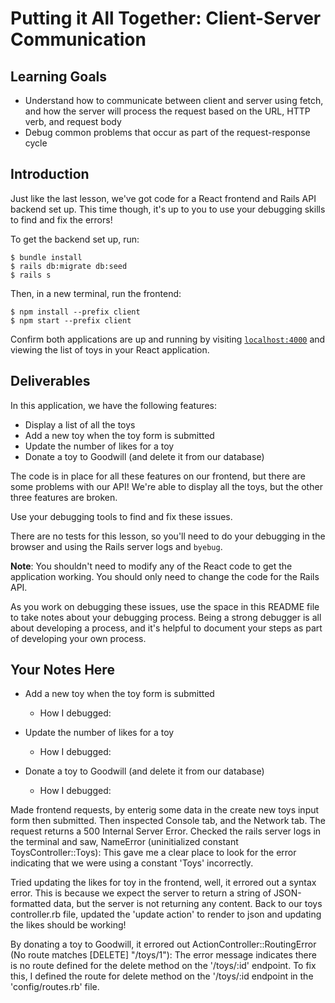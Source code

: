 # Putting it All Together: Client-Server Communication

## Learning Goals

- Understand how to communicate between client and server using fetch, and how
  the server will process the request based on the URL, HTTP verb, and request
  body
- Debug common problems that occur as part of the request-response cycle

## Introduction

Just like the last lesson, we've got code for a React frontend and Rails API
backend set up. This time though, it's up to you to use your debugging skills to
find and fix the errors!

To get the backend set up, run:

```console
$ bundle install
$ rails db:migrate db:seed
$ rails s
```

Then, in a new terminal, run the frontend:

```console
$ npm install --prefix client
$ npm start --prefix client
```

Confirm both applications are up and running by visiting
[`localhost:4000`](http://localhost:4000) and viewing the list of toys in your
React application.

## Deliverables

In this application, we have the following features:

- Display a list of all the toys
- Add a new toy when the toy form is submitted
- Update the number of likes for a toy
- Donate a toy to Goodwill (and delete it from our database)

The code is in place for all these features on our frontend, but there are some
problems with our API! We're able to display all the toys, but the other three
features are broken.

Use your debugging tools to find and fix these issues.

There are no tests for this lesson, so you'll need to do your debugging in the
browser and using the Rails server logs and `byebug`.

**Note**: You shouldn't need to modify any of the React code to get the
application working. You should only need to change the code for the Rails API.

As you work on debugging these issues, use the space in this README file to take
notes about your debugging process. Being a strong debugger is all about
developing a process, and it's helpful to document your steps as part of
developing your own process.

## Your Notes Here

- Add a new toy when the toy form is submitted

  - How I debugged:

- Update the number of likes for a toy

  - How I debugged:

- Donate a toy to Goodwill (and delete it from our database)

  - How I debugged:
 <!-- Add a new toy when form is submitted; -->
 Made frontend requests, by enterig some data in the create new toys input form then submitted. 
 Then inspected Console tab, and the Network tab. The request returns a 500 Internal Server Error.
 Checked the rails server logs in the terminal and saw, 
 NameError (uninitialized constant ToysController::Toys):
 This gave me a clear place to look for the error indicating that we were using a constant 'Toys' incorrectly.

 <!-- update the number of likes for a toy -->
 Tried updating the likes for toy in the frontend, well, it errored out a syntax error. This is because we expect the server to return a string of JSON-formatted data, but the server is not returning any content.
 Back to our toys controller.rb file, updated the 'update action' to render to json and updating the likes should be working!

 <!-- Donating a toy to Goodwill and delete it from the database -->
 By donating a toy to Goodwill, it errored out 
 ActionController::RoutingError (No route matches [DELETE] "/toys/1"):
 The error message indicates there is no route defined for the delete method on the '/toys/:id' endpoint. To fix this, I defined the route for delete method on the '/toys/:id endpoint in the 'config/routes.rb' file.
 
 

